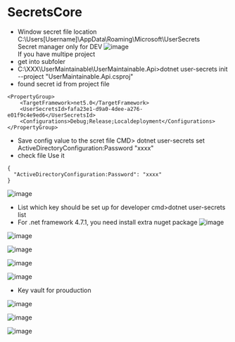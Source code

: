 # SecretsCore

-  Window secret file location C:\Users\[Username]\AppData\Roaming\Microsoft\UserSecrets
<br>Secret manager only for DEV
![image](https://user-images.githubusercontent.com/64368109/133834497-335c60a7-63d2-44da-bbdc-421edf59b822.png)
<br> If you have multipe project
-  get into subfoler 
-  C:\XXX\UserMaintainable\UserMaintainable.Api>dotnet user-secrets init --project "UserMaintainable.Api.csproj"
-  found secret id from project file
```
<PropertyGroup>
    <TargetFramework>net5.0</TargetFramework>
    <UserSecretsId>fafa23e1-d9a0-4dee-a276-e01f9c4e9ed6</UserSecretsId>
    <Configurations>Debug;Release;Localdeployment</Configurations>
</PropertyGroup>
```
-  Save config value to the scret file CMD> dotnet user-secrets set ActiveDirectoryConfiguration:Password "xxxx"
-  check file Use it
```
{
  "ActiveDirectoryConfiguration:Password": "xxxx"
}
```
![image](https://user-images.githubusercontent.com/64368109/133927121-8fa6fe34-2311-4e2c-bf7b-969a7ce66a19.png)

-  List which key should be set up for developer cmd>dotnet user-secrets list
-  For .net framework 4.7.1, you need install extra nuget package
![image](https://user-images.githubusercontent.com/64368109/133843436-14004344-87cb-4f67-999b-dda59ed8a35a.png)

![image](https://user-images.githubusercontent.com/64368109/133927241-5bfd4ae2-4044-4f51-9654-4ae3a33c716d.png)

![image](https://user-images.githubusercontent.com/64368109/133927289-73eef65c-6bb8-4052-a675-4c47f2da2c42.png)

![image](https://user-images.githubusercontent.com/64368109/133927562-e92b319f-25f7-4e8f-93a4-8716a7a35570.png)

![image](https://user-images.githubusercontent.com/64368109/133927379-95dd945a-a5cb-4306-93b6-6c1f3ff5069c.png)

-  Key vault for prouduction

![image](https://user-images.githubusercontent.com/64368109/133927430-f1f13393-f8af-4996-927b-778b9534c287.png)

![image](https://user-images.githubusercontent.com/64368109/133927588-ba67e1d2-8a72-419f-b242-59468594cb81.png)

![image](https://user-images.githubusercontent.com/64368109/133927629-3e2ad1b4-e62d-437f-8f0a-a61a3f8a783c.png)





